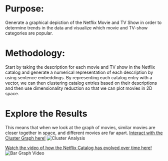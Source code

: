 # Purpose: 
Generate a graphical depiction of the Netflix Movie and TV Show in order to determine trends in the data and visualize which movie and TV-show categories are popular.


# Methodology:
Start by taking the description for each movie and TV show in the Netflix catalog and generate a numerical representation of each description 
by using sentence embeddings. By representing each catalog entry with a vector, we can then clustering catalog entries based on their descriptions
and then use dimensionality reduction so that we can plot movies in 2D space. 

# Explore the Results
This means that when we look at the graph of movies, similar movies are closer together in space, and different movies are far apart.
[Interact with the Cluster Graph here!](https://alexanderhalpern.github.io/Netflix-Movie-Cluster-HTML/)
![Cluster Analysis](https://i.imgur.com/5EMLB5F.png)

[Watch the video of how the Netflix Catalog has evolved over time here!](https://alexanderhalpern.github.io/Netflix-Movie-Bar-Graph/)
![Bar Graph Video](https://i.imgur.com/yPV246n.png)

